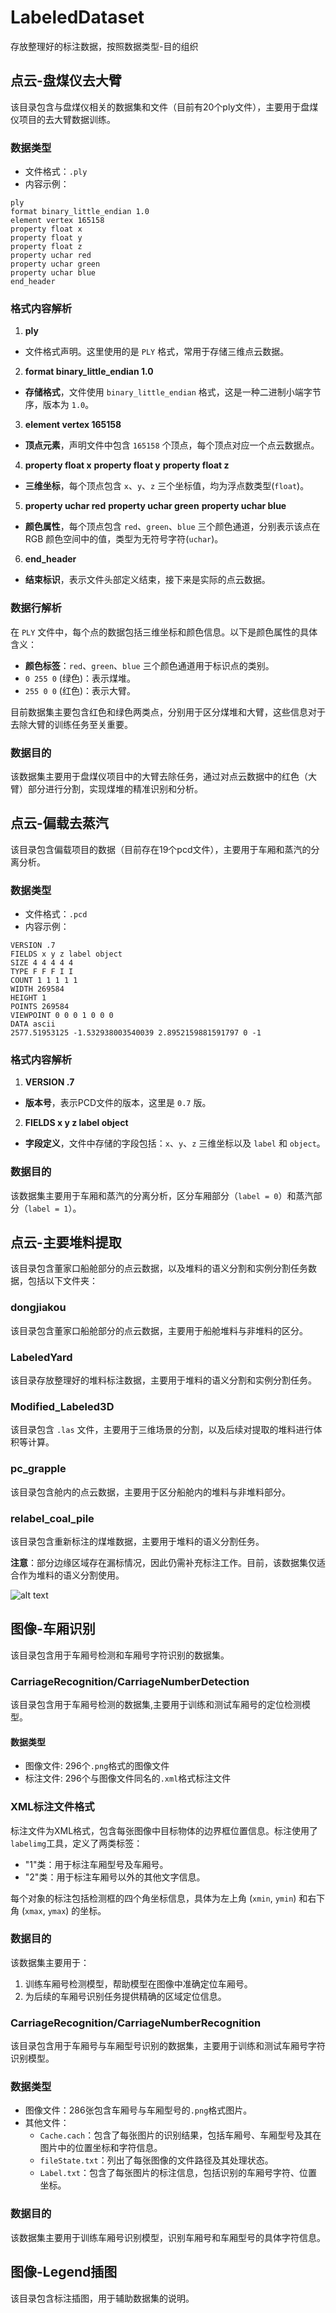 
# LabeledDataset
存放整理好的标注数据，按照数据类型-目的组织


## 点云-盘煤仪去大臂
该目录包含与盘煤仪相关的数据集和文件（目前有20个ply文件），主要用于盘煤仪项目的去大臂数据训练。

### 数据类型

- 文件格式：`.ply`
- 内容示例：

```
ply
format binary_little_endian 1.0
element vertex 165158
property float x
property float y
property float z
property uchar red
property uchar green
property uchar blue
end_header
```

### 格式内容解析

1. **ply**
 - 文件格式声明。这里使用的是 `PLY` 格式，常用于存储三维点云数据。

2. **format binary_little_endian 1.0**
 - **存储格式**，文件使用 `binary_little_endian` 格式，这是一种二进制小端字节序，版本为 `1.0`。

3. **element vertex 165158**
 - **顶点元素**，声明文件中包含 `165158` 个顶点，每个顶点对应一个点云数据点。

4. **property float x**
 **property float y**
 **property float z**
 - **三维坐标**，每个顶点包含 `x`、`y`、`z` 三个坐标值，均为浮点数类型(`float`)。

5. **property uchar red**
 **property uchar green**
 **property uchar blue**
 - **颜色属性**，每个顶点包含 `red`、`green`、`blue` 三个颜色通道，分别表示该点在 RGB 颜色空间中的值，类型为无符号字符(`uchar`)。

6. **end_header**
 - **结束标识**，表示文件头部定义结束，接下来是实际的点云数据。

### 数据行解析

在 `PLY` 文件中，每个点的数据包括三维坐标和颜色信息。以下是颜色属性的具体含义：

- **颜色标签**：`red`、`green`、`blue` 三个颜色通道用于标识点的类别。
- `0 255 0` (绿色)：表示煤堆。
- `255 0 0` (红色)：表示大臂。

目前数据集主要包含红色和绿色两类点，分别用于区分煤堆和大臂，这些信息对于去除大臂的训练任务至关重要。


### 数据目的

该数据集主要用于盘煤仪项目中的大臂去除任务，通过对点云数据中的红色（大臂）部分进行分割，实现煤堆的精准识别和分析。


## 点云-偏载去蒸汽
该目录包含偏载项目的数据（目前存在19个pcd文件），主要用于车厢和蒸汽的分离分析。

### 数据类型

- 文件格式：`.pcd`
- 内容示例：

```
VERSION .7
FIELDS x y z label object
SIZE 4 4 4 4 4
TYPE F F F I I
COUNT 1 1 1 1 1
WIDTH 269584
HEIGHT 1
POINTS 269584
VIEWPOINT 0 0 0 1 0 0 0
DATA ascii
2577.51953125 -1.532938003540039 2.8952159881591797 0 -1
```


### 格式内容解析

1. **VERSION .7**
 - **版本号**，表示PCD文件的版本，这里是 `0.7` 版。

2. **FIELDS x y z label object**
 - **字段定义**，文件中存储的字段包括：`x`、`y`、`z` 三维坐标以及 `label` 和 `object`。

### 数据目的

该数据集主要用于车厢和蒸汽的分离分析，区分车厢部分（`label = 0`）和蒸汽部分（`label = 1`）。


## 点云-主要堆料提取
该目录包含董家口船舱部分的点云数据，以及堆料的语义分割和实例分割任务数据，包括以下文件夹：

### dongjiakou
该目录包含董家口船舱部分的点云数据，主要用于船舱堆料与非堆料的区分。

### LabeledYard
该目录存放整理好的堆料标注数据，主要用于堆料的语义分割和实例分割任务。

### Modified_Labeled3D
该目录包含 `.las` 文件，主要用于三维场景的分割，以及后续对提取的堆料进行体积等计算。

### pc_grapple
该目录包含舱内的点云数据，主要用于区分船舱内的堆料与非堆料部分。

### relabel_coal_pile
该目录包含重新标注的煤堆数据，主要用于堆料的语义分割任务。

**注意**：部分边缘区域存在漏标情况，因此仍需补充标注工作。目前，该数据集仅适合作为堆料的语义分割使用。

![alt text](./图像-Legend插图/Legend/image.png)


## 图像-车厢识别
该目录包含用于车厢号检测和车厢号字符识别的数据集。

### CarriageRecognition/CarriageNumberDetection
该目录包含用于车厢号检测的数据集,主要用于训练和测试车厢号的定位检测模型。

#### 数据类型

- 图像文件: 296个`.png`格式的图像文件
- 标注文件: 296个与图像文件同名的`.xml`格式标注文件

### XML标注文件格式

标注文件为XML格式，包含每张图像中目标物体的边界框位置信息。标注使用了`labelimg`工具，定义了两类标签：
- "1"类：用于标注车厢型号及车厢号。
- "2"类：用于标注车厢号以外的其他文字信息。

每个对象的标注包括检测框的四个角坐标信息，具体为左上角 (`xmin`, `ymin`) 和右下角 (`xmax`, `ymax`) 的坐标。

### 数据目的

该数据集主要用于：
1. 训练车厢号检测模型，帮助模型在图像中准确定位车厢号。
2. 为后续的车厢号识别任务提供精确的区域定位信息。


### CarriageRecognition/CarriageNumberRecognition
该目录包含用于车厢号与车厢型号识别的数据集，主要用于训练和测试车厢号字符识别模型。

### 数据类型

- 图像文件：286张包含车厢号与车厢型号的`.png`格式图片。
- 其他文件：
  - `Cache.cach`：包含了每张图片的识别结果，包括车厢号、车厢型号及其在图片中的位置坐标和字符信息。
  - `fileState.txt`：列出了每张图像的文件路径及其处理状态。
  - `Label.txt`：包含了每张图片的标注信息，包括识别的车厢号字符、位置坐标。

### 数据目的

该数据集主要用于训练车厢号识别模型，识别车厢号和车厢型号的具体字符信息。



## 图像-Legend插图
该目录包含标注插图，用于辅助数据集的说明。


